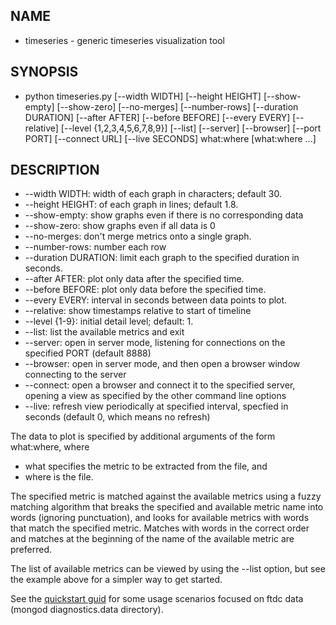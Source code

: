 ## NAME
* timeseries - generic timeseries visualization tool

## SYNOPSIS
* python timeseries.py [--width WIDTH] [--height HEIGHT] [--show-empty] [--show-zero] [--no-merges] [--number-rows] [--duration DURATION] [--after AFTER] [--before BEFORE] [--every EVERY] [--relative] [--level {1,2,3,4,5,6,7,8,9}] [--list] [--server] [--browser] [--port PORT] [--connect URL] [--live SECONDS] what:where [what:where ...]

## DESCRIPTION

* --width WIDTH: width of each graph in characters; default 30.
* --height HEIGHT: of each graph in lines; default 1.8.
* --show-empty: show graphs even if there is no corresponding data
* --show-zero: show graphs even if all data is 0
* --no-merges: don't merge metrics onto a single graph.
* --number-rows: number each row
* --duration DURATION: limit each graph to the specified duration in seconds.
* --after AFTER: plot only data after the specified time.
* --before BEFORE: plot only data before the specified time.
* --every EVERY: interval in seconds between data points to plot.
* --relative: show timestamps relative to start of timeline
* --level {1-9}: initial detail level; default: 1.
* --list: list the available metrics and exit
* --server: open in server mode, listening for connections on the specified PORT (default 8888)
* --browser: open in server mode, and then open a browser window connecting to the server
* --connect: open a browser and connect it to the specified server, opening a view as specified by the other command line options
* --live: refresh view periodically at specified interval, specfied in seconds (default 0, which means no refresh)

The data to plot is specified by additional arguments of the form what:where, where 
* what specifies the metric to be extracted from the file, and
* where is the file.

The specified metric is matched against the available metrics using a fuzzy matching algorithm that breaks the specified and available metric name into words (ignoring punctuation), and looks for available metrics with words that match the specified metric. Matches with words in the correct order and matches at the beginning of the name of the available metric are preferred.

The list of available metrics can be viewed by using the --list option, but see the example above for a simpler way to get started.

See the [quickstart guid](quickstart.md) for some usage scenarios focused on ftdc data (mongod diagnostics.data directory).


